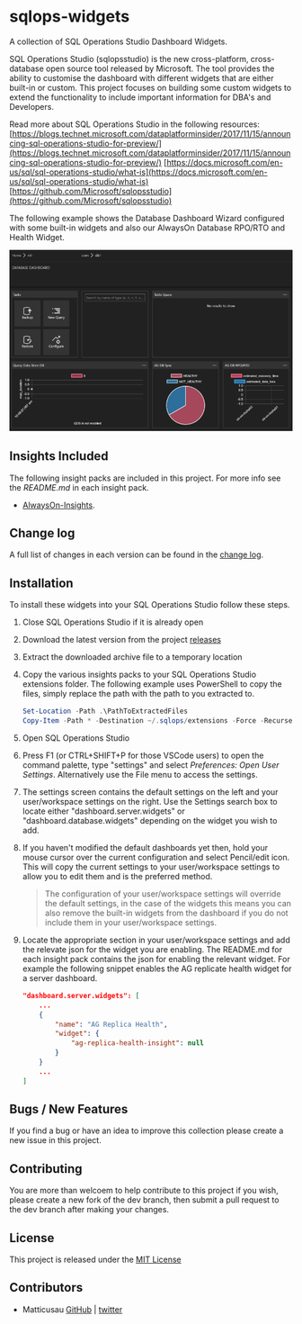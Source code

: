 # sqlops-widgets

A collection of SQL Operations Studio Dashboard Widgets.

SQL Operations Studio (sqlopsstudio) is the new cross-platform, cross-database open source tool released by Microsoft. The tool provides the ability to customise the dashboard with different widgets that are either built-in or custom. This project focuses on building some custom widgets to extend the functionality to include important information for DBA's and Developers.

Read more about SQL Operations Studio in the following resources:
[https://blogs.technet.microsoft.com/dataplatforminsider/2017/11/15/announcing-sql-operations-studio-for-preview/](https://blogs.technet.microsoft.com/dataplatforminsider/2017/11/15/announcing-sql-operations-studio-for-preview/)
[https://docs.microsoft.com/en-us/sql/sql-operations-studio/what-is](https://docs.microsoft.com/en-us/sql/sql-operations-studio/what-is)
[https://github.com/Microsoft/sqlopsstudio](https://github.com/Microsoft/sqlopsstudio)

The following example shows the Database Dashboard Wizard configured with some built-in widgets and also our AlwaysOn Database RPO/RTO and Health Widget.

![Database Dashboard](docs/images/database-dashboard.png)

## Insights Included

The following insight packs are included in this project. For more info see the _README.md_ in each insight pack.

* [AlwaysOn-Insights](./alwayson-insights/README.md).

## Change log

A full list of changes in each version can be found in the [change log](./CHANGELOG.md).

## Installation

To install these widgets into your SQL Operations Studio follow these steps.

1. Close SQL Operations Studio if it is already open

1. Download the latest version from the project [releases](https://github.com/Matticusau/sqlops-widgets/releases)

1. Extract the downloaded archive file to a temporary location

1. Copy the various insights packs to your SQL Operations Studio extensions folder. The following example uses PowerShell to copy the files, simply replace the path with the path to you extracted to.

    ```PowerShell
    Set-Location -Path .\PathToExtractedFiles
    Copy-Item -Path * -Destination ~/.sqlops/extensions -Force -Recurse
    ```

1. Open SQL Operations Studio

1. Press F1 (or CTRL+SHIFT+P for those VSCode users) to open the command palette, type "settings" and select *Preferences: Open User Settings*. Alternatively use the File menu to access the settings.

1. The settings screen contains the default settings on the left and your user/workspace settings on the right. Use the Settings search box to locate either "dashboard.server.widgets" or "dashboard.database.widgets" depending on the widget you wish to add.

1. If you haven't modified the default dashboards yet then, hold your mouse cursor over the current configuration and select Pencil/edit icon. This will copy the current settings to your user/workspace settings to allow you to edit them and is the preferred method.

    > The configuration of your user/workspace settings will override the default settings, in the case of the widgets this means you can also remove the built-in widgets from the dashboard if you do not include them in your user/workspace settings.

1. Locate the appropriate section in your user/workspace settings and add the relevate json for the widget you are enabling. The README.md for each insight pack contains the json for enabling the relevant widget. For example the following snippet enables the AG replicate health widget for a server dashboard.

    ```json
    "dashboard.server.widgets": [
        ...
        {
            "name": "AG Replica Health",
            "widget": {
                "ag-replica-health-insight": null
            }
        }
        ...
    ]
    ```

## Bugs / New Features

If you find a bug or have an idea to improve this collection please create a new issue in this project.

## Contributing

You are more than welcoem to help contribute to this project if you wish, please create a new fork of the dev branch, then submit a pull request to the dev branch after making your changes.

## License

This project is released under the [MIT License](https://github.com/Matticusau/sqlops-widgets/blob/master/LICENSE)

## Contributors

* Matticusau [GitHub](https://github.com/Matticusau) | [twitter](https://twitter.com/matticusau)